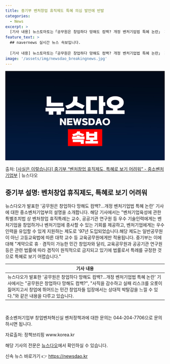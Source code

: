 ```yaml
---
title: 중기부 벤처창업 휴직제도 특혜 의심 발언에 반발
categories:
  - News
excerpt: >
  [기사 내용] 뉴스토마토는「공무원은 창업하다 망해도 컴백? 개정 벤처기업법 특혜 논란」 제하의 기사를 게재 …
feature_text: >
  ## navernews 실시간 뉴스 속보입니다.

  [기사 내용] 뉴스토마토는「공무원은 창업하다 망해도 컴백? 개정 벤처기업법 특혜 논란」 제하의 기사를 게재 …
image: '/assets/img/newsdao_breakingnews.jpg'
---
```


![뉴스다오 속보](/assets/img/newsdao_breakingnews.jpg)

<p>출처: <a href="https://newsdao.kr/3346" rel="dofollow">[사실은 이렇습니다] 중기부 “벤처창업 휴직제도, 특혜로 보기 어려워” - 중소벤처기업부</a> | 뉴스다오</p>

<h2 data-ke-size="size26">중기부 설명: 벤처창업 휴직제도, 특혜로 보기 어려워</h2>
<p data-ke-size="size16">뉴스다오가 발표한 '공무원은 창업하다 망해도 컴백?...개정 벤처기업법 특혜 논란' 기사에 대한 중소벤처기업부의 설명을 소개합니다. 해당 기사에서는 "벤처기업육성에 관한 특별조치법 상 벤처창업 휴직특례는 교수, 공공기관 연구원 등 우수 기술인력에게는 벤처기업을 창업하거나 벤처기업에 종사할 수 있는 기회를 제공하고, 벤처기업에게는 우수인력을 유입할 수 있게 지원하는 제도로 '97년 도입되었습니다.해당 제도는 일반공무원이 아닌 고등교육법에 따른 대학 교수 등 교육공무원에게만 적용됩니다. 중기부는 이에 대해 "계약으로 휴ㆍ겸직이 가능한 민간 창업자와 달리, 교육공무원과 공공기관 연구원 등은 관련 법률에 따라 겸직이 원칙적으로 금지되고 있기에 법률로서 특례를 규정한 것으로 특혜로 보기 어렵습니다."</p>
<table>
	<thead>
		<tr>
			<th style="text-align: center;">기사 내용</th>
		</tr>
	</thead>
	<tbody>
		<tr>
			<td>뉴스다오가 발표한 '공무원은 창업하다 망해도 컴백?...개정 벤처기업법 특혜 논란' 기사에서는 "공무원은 창업하다 망해도 컴백?", "사직을 감수하고 실패 리스크를 오롯이 짊어지고서 창업에 뛰어드는 민간 창업자들 입장에서는 상대적 박탈감을 느낄 수 있다."와 같은 내용을 다루고 있습니다.</td>
		</tr>
	</tbody>
</table>
<br>
<p data-ke-size="size16">중소벤처기업부 창업벤처혁신실 벤처정책과에 대한 문의는 044-204-7706으로 문의하시면 됩니다.</p>
<p data-ke-size="size16">자료출처: 정책브리핑 www.korea.kr</p>
<p data-ke-size="size16">해당 기사의 전문은 <a href="https://newsdao.kr/3346">뉴스다오</a>에서 확인하실 수 있습니다.</p> 

신속 뉴스 바로가기 👉 <a href="https://newsdao.kr" rel="dofollow">https://newsdao.kr</a>


